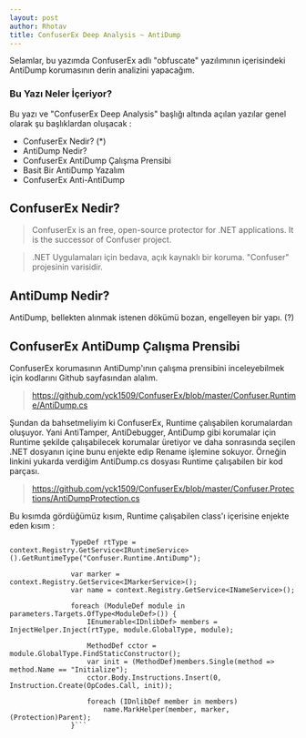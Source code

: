 ```yaml
---
layout: post
author: Rhotav
title: ConfuserEx Deep Analysis ~ AntiDump
---
```


Selamlar, bu yazımda ConfuserEx adlı "obfuscate" yazılımının içerisindeki AntiDump korumasının derin analizini yapacağım.

### Bu Yazı Neler İçeriyor?
Bu yazı ve "ConfuserEx Deep Analysis" başlığı altında açılan yazılar genel olarak şu başlıklardan oluşacak :
- ConfuserEx Nedir? (*)
- AntiDump Nedir?
- ConfuserEx AntiDump Çalışma Prensibi
- Basit Bir AntiDump Yazalım
- ConfuserEx Anti-AntiDump

## ConfuserEx Nedir?

> ConfuserEx is an free, open-source protector for .NET applications. It is the successor of Confuser project.

> .NET Uygulamaları için bedava, açık kaynaklı bir koruma. "Confuser" projesinin varisidir.

## AntiDump Nedir?

AntiDump, bellekten alınmak istenen dökümü bozan, engelleyen bir yapı. (?)

## ConfuserEx AntiDump Çalışma Prensibi

ConfuserEx korumasının AntiDump'ının çalışma prensibini inceleyebilmek için kodlarını Github sayfasından alalım.
> https://github.com/yck1509/ConfuserEx/blob/master/Confuser.Runtime/AntiDump.cs

 Şundan da bahsetmeliyim ki ConfuserEx, Runtime çalışabilen korumalardan oluşuyor. Yani AntiTamper, AntiDebugger, AntiDump gibi korumalar için Runtime şekilde çalışabilecek korumalar üretiyor ve daha sonrasında seçilen .NET dosyanın içine bunu enjekte edip Rename işlemine sokuyor.
 Örneğin linkini yukarda verdiğim AntiDump.cs dosyası Runtime çalışabilen bir kod parçası.
 > https://github.com/yck1509/ConfuserEx/blob/master/Confuser.Protections/AntiDumpProtection.cs
 
 Bu kısımda gördüğümüz kısım, Runtime çalışabilen class'ı içerisine enjekte eden kısım :
 ```protected override void Execute(ConfuserContext context, ProtectionParameters parameters) {
				TypeDef rtType = context.Registry.GetService<IRuntimeService>().GetRuntimeType("Confuser.Runtime.AntiDump");

				var marker = context.Registry.GetService<IMarkerService>();
				var name = context.Registry.GetService<INameService>();

				foreach (ModuleDef module in parameters.Targets.OfType<ModuleDef>()) {
					IEnumerable<IDnlibDef> members = InjectHelper.Inject(rtType, module.GlobalType, module);

					MethodDef cctor = module.GlobalType.FindStaticConstructor();
					var init = (MethodDef)members.Single(method => method.Name == "Initialize");
					cctor.Body.Instructions.Insert(0, Instruction.Create(OpCodes.Call, init));

					foreach (IDnlibDef member in members)
						name.MarkHelper(member, marker, (Protection)Parent);
				}```
